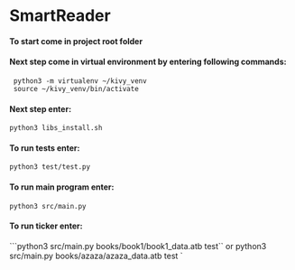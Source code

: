 # SmartReader
#### To start come in project root folder
#### Next step come in virtual environment by entering following commands: 
```
 python3 -m virtualenv ~/kivy_venv
 source ~/kivy_venv/bin/activate
```
#### Next step enter:
```python3 libs_install.sh```
#### To run tests enter: 
```python3 test/test.py```
#### To run main program enter:
```python3 src/main.py```
#### To run ticker enter:
```python3 src/main.py books/book1/book1_data.atb test``
or python3 src/main.py books/azaza/azaza_data.atb test
`
